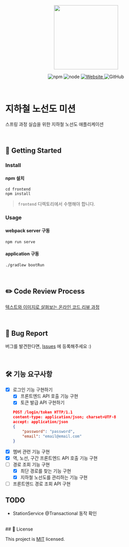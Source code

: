 <p align="center">
    <img width="200px;" src="https://raw.githubusercontent.com/woowacourse/atdd-subway-admin-frontend/master/images/main_logo.png"/>
</p>
<p align="center">
  <img alt="npm" src="https://img.shields.io/badge/npm-%3E%3D%205.5.0-blue">
  <img alt="node" src="https://img.shields.io/badge/node-%3E%3D%209.3.0-blue">
  <a href="https://techcourse.woowahan.com/c/Dr6fhku7" alt="woowacuorse subway">
    <img alt="Website" src="https://img.shields.io/website?url=https%3A%2F%2Fedu.nextstep.camp%2Fc%2FR89PYi5H">
  </a>
  <img alt="GitHub" src="https://img.shields.io/github/license/woowacourse/atdd-subway-path">
</p>

<br>

# 지하철 노선도 미션
스프링 과정 실습을 위한 지하철 노선도 애플리케이션

<br>

## 🚀 Getting Started

### Install
#### npm 설치
```
cd frontend
npm install
```
> `frontend` 디렉토리에서 수행해야 합니다.

### Usage
#### webpack server 구동
```
npm run serve
```
#### application 구동
```
./gradlew bootRun
```
<br>

## ✏️ Code Review Process
[텍스트와 이미지로 살펴보는 온라인 코드 리뷰 과정](https://github.com/next-step/nextstep-docs/tree/master/codereview)

<br>

## 🐞 Bug Report

버그를 발견한다면, [Issues](https://github.com/woowacourse/atdd-subway-path/issues) 에 등록해주세요 :)

<br>

## 🛠 기능 요구사항
- [x] 로그인 기능 구현하기
    - [x] 프론트엔드 API 호출 기능 구현
    - [x] 토큰 발급 API 구현하기
    ```json
    POST /login/token HTTP/1.1
    content-type: application/json; charset=UTF-8
    accept: application/json
    {
        "password": "password",
        "email": "email@email.com"
    }
    ```
- [x] 멤버 관련 기능 구현
- [x] 역, 노선, 구간 프론트엔드 API 호출 기능 구현
- [ ] 경로 조회 기능 구현
  - [x] 최단 경로를 찾는 기능 구현
  - [x] 지하철 노선도를 관리하는 기능 구현
- [ ] 프론트엔드 경로 조회 API 구현 

## TODO
- StationService @Transactional 동작 확인 

<br>
## 📝 License

This project is [MIT](https://github.com/woowacourse/atdd-subway-path/blob/master/LICENSE) licensed.

